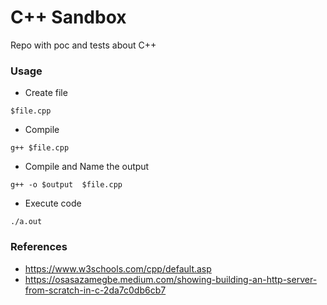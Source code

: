 # C++ Sandbox

Repo with poc and tests about C++ 

### Usage

* Create file
```
$file.cpp
```

* Compile
```shell
g++ $file.cpp
```

* Compile and Name the output
```shell
g++ -o $output  $file.cpp
```

* Execute code
```shell
./a.out
```

### References 

- https://www.w3schools.com/cpp/default.asp
- https://osasazamegbe.medium.com/showing-building-an-http-server-from-scratch-in-c-2da7c0db6cb7
